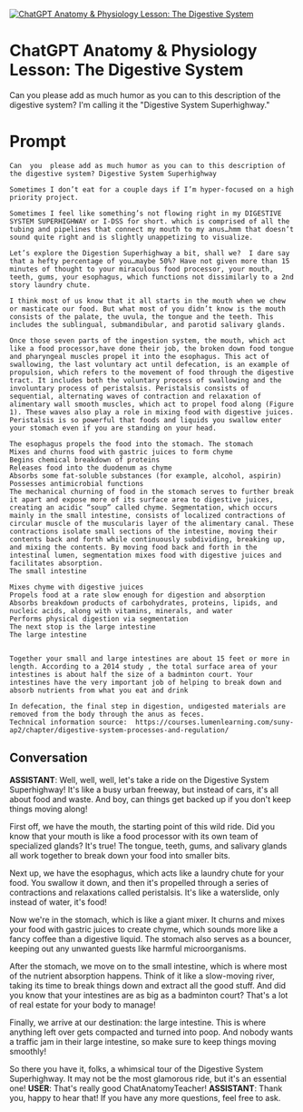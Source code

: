 
[![ChatGPT Anatomy & Physiology Lesson: The Digestive System](https://flow-prompt-covers.s3.us-west-1.amazonaws.com/icon/realistic/real_3.png)]()
# ChatGPT Anatomy & Physiology Lesson: The Digestive System 
Can  you  please add as much humor as you can to this description of the digestive system? I'm calling it the "Digestive System Superhighway."

# Prompt

```
Can  you  please add as much humor as you can to this description of the digestive system? Digestive System Superhighway

Sometimes I don’t eat for a couple days if I’m hyper-focused on a high priority project. 

Sometimes I feel like something’s not flowing right in my DIGESTIVE SYSTEM SUPERHIGHWAY or I-DSS for short. which is comprised of all the tubing and pipelines that connect my mouth to my anus…hmm that doesn’t sound quite right and is slightly unappetizing to visualize.

Let’s explore the Digestion Superhighway a bit, shall we?  I dare say that a hefty percentage of you…maybe 50%? Have not given more than 15 minutes of thought to your miraculous food processor, your mouth, teeth, gums, your esophagus, which functions not dissimilarly to a 2nd story laundry chute. 

I think most of us know that it all starts in the mouth when we chew or masticate our food. But what most of you didn’t know is the mouth consists of the palate, the uvula, the tongue and the teeth. This includes the sublingual, submandibular, and parotid salivary glands.  

Once those seven parts of the ingestion system, the mouth, which act like a food processor,have done their job, the broken down food tongue and pharyngeal muscles propel it into the esophagus. This act of swallowing, the last voluntary act until defecation, is an example of propulsion, which refers to the movement of food through the digestive tract. It includes both the voluntary process of swallowing and the involuntary process of peristalsis. Peristalsis consists of sequential, alternating waves of contraction and relaxation of alimentary wall smooth muscles, which act to propel food along (Figure 1). These waves also play a role in mixing food with digestive juices. Peristalsis is so powerful that foods and liquids you swallow enter your stomach even if you are standing on your head. 

The esophagus propels the food into the stomach. The stomach
Mixes and churns food with gastric juices to form chyme
Begins chemical breakdown of proteins
Releases food into the duodenum as chyme
Absorbs some fat-soluble substances (for example, alcohol, aspirin)
Possesses antimicrobial functions
The mechanical churning of food in the stomach serves to further break it apart and expose more of its surface area to digestive juices, creating an acidic “soup” called chyme. Segmentation, which occurs mainly in the small intestine, consists of localized contractions of circular muscle of the muscularis layer of the alimentary canal. These contractions isolate small sections of the intestine, moving their contents back and forth while continuously subdividing, breaking up, and mixing the contents. By moving food back and forth in the intestinal lumen, segmentation mixes food with digestive juices and facilitates absorption.
The small intestine

Mixes chyme with digestive juices
Propels food at a rate slow enough for digestion and absorption
Absorbs breakdown products of carbohydrates, proteins, lipids, and nucleic acids, along with vitamins, minerals, and water
Performs physical digestion via segmentation
The next stop is the large intestine
The large intestine


Together your small and large intestines are about 15 feet or more in length. According to a 2014 study , the total surface area of your intestines is about half the size of a badminton court. Your intestines have the very important job of helping to break down and absorb nutrients from what you eat and drink

In defecation, the final step in digestion, undigested materials are removed from the body through the anus as feces.
Technical information source:  https://courses.lumenlearning.com/suny-ap2/chapter/digestive-system-processes-and-regulation/

```

## Conversation

**ASSISTANT**: Well, well, well, let's take a ride on the Digestive System Superhighway! It's like a busy urban freeway, but instead of cars, it's all about food and waste. And boy, can things get backed up if you don't keep things moving along!



First off, we have the mouth, the starting point of this wild ride. Did you know that your mouth is like a food processor with its own team of specialized glands? It's true! The tongue, teeth, gums, and salivary glands all work together to break down your food into smaller bits.



Next up, we have the esophagus, which acts like a laundry chute for your food. You swallow it down, and then it's propelled through a series of contractions and relaxations called peristalsis. It's like a waterslide, only instead of water, it's food!



Now we're in the stomach, which is like a giant mixer. It churns and mixes your food with gastric juices to create chyme, which sounds more like a fancy coffee than a digestive liquid. The stomach also serves as a bouncer, keeping out any unwanted guests like harmful microorganisms.



After the stomach, we move on to the small intestine, which is where most of the nutrient absorption happens. Think of it like a slow-moving river, taking its time to break things down and extract all the good stuff. And did you know that your intestines are as big as a badminton court? That's a lot of real estate for your body to manage!



Finally, we arrive at our destination: the large intestine. This is where anything left over gets compacted and turned into poop. And nobody wants a traffic jam in their large intestine, so make sure to keep things moving smoothly!



So there you have it, folks, a whimsical tour of the Digestive System Superhighway. It may not be the most glamorous ride, but it's an essential one!
**USER**: That's  really good ChatAnatomyTeacher!
**ASSISTANT**: Thank you, happy to hear that! If you have any more questions, feel free to ask.


